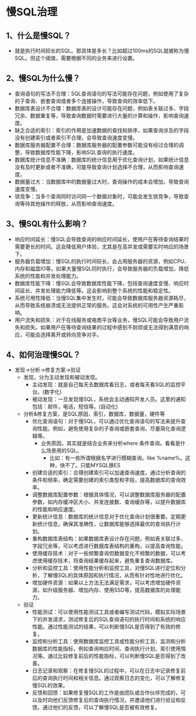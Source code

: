 # 慢SQL治理



## 1、什么是慢SQL？

- 就是执行时间较长的SQL。那具体是多长？比如超过100ms的SQL就被称为慢SQL。但这个阈值，需要根据不同的业务来进行设置。

## 2、慢SQL为什么慢？

- 查询语句的写法不合理：SQL查询语句的写法可能存在问题，例如使用了复杂的子查询、嵌套查询或者多个连接操作，导致查询的效率低下。
- 数据库表设计不合理：数据库表的设计可能存在问题，例如表关联过多、字段冗余、数据重复等，导致查询数据时需要进行大量的计算和操作，影响查询速度。
- 缺乏合适的索引：索引的作用是加速数据的查找和排序，如果查询涉及的字段没有创建索引或者索引不合理，会导致查询速度变慢。
- 数据库服务器配置不合理：数据库服务器的配置参数可能没有经过合理的调整，导致数据库性能下降，影响SQL查询的执行速度。
- 数据库统计信息不准确：数据库的统计信息用于优化查询计划，如果统计信息没有及时更新或者不准确，可能导致查询计划选择不合理，从而影响查询速度。
- 数据量过大：当数据库中的数据量过大时，查询操作的成本会增加，导致查询速度变慢。
- 锁竞争：当多个查询同时访问同一个数据对象时，可能会发生锁竞争，导致查询等待其他操作的释放，从而影响查询速度。

## 3、慢SQL有什么影响？

- 响应时间延长：慢SQL会导致查询的响应时间延长，使用户在等待查询结果时需要更长的时间。这会降低用户体验，尤其是在高并发或需要实时响应的场景下。
- 服务器负载增加：慢SQL的执行时间较长，会占用服务器的资源，例如CPU、内存和磁盘IO等。如果大量慢SQL同时执行，会导致服务器的负载增加，降低系统的性能和并发处理能力。
- 数据库性能下降：慢SQL会导致数据库性能下降，包括查询速度变慢、响应时间延长、并发处理能力降低等。这会影响到整个系统的性能和稳定性。
- 系统可用性降低：当慢SQL集中发生时，可能会导致数据库服务器资源耗尽，从而导致系统崩溃或无法提供正常的服务。这会对系统的可用性产生严重影响。
- 用户流失和损失：对于在线服务或电商平台等业务，慢SQL可能会导致用户流失和损失。如果用户在等待查询结果的过程中感到不耐烦或无法得到满意的响应，可能会选择离开或转向竞争对手。

## 4、如何治理慢SQL？

- 发现->分析->修复方案->验证
  - 发现，分为主动发现和被动发现。
    - 主动发现：就是自己每天去数据库看日志，或者每天看SQL的监控平台。(数字化)
    - 被动发现：一旦发现慢SQL，系统会主动通知开发人员。这里的通知包括：邮件，电话，短信等。(自动化)
  - 分析&修复方案，是SQL原因，索引，数据库，数据量，硬件等
    - 优化查询语句：对于慢SQL，可以通过优化查询语句的写法来提升查询性能。例如，避免使用复杂的子查询或嵌套查询，尽量简化查询逻辑等。
      - 业务原因，其实就是结合业务来分析where 条件查询。看看是什么场景用的SQL。
        - 比如：有一些所谓根据名字进行模糊查询。like %name%。这种，快不了。只能MYSQL换ES
    - 创建合适的索引：合理创建索引可以加速查询速度。通过分析查询的条件和频率，确定需要创建的索引类型和字段，提高数据库的查询效率。
    - 调整数据库配置参数：根据具体情况，可以调整数据库服务器的配置参数，如内存缓冲区大小、并发连接数、查询缓存等，以提升数据库的性能和响应速度。
    - 更新统计信息：数据库的统计信息对于优化查询计划很重要。定期更新统计信息，确保其准确性，让数据库能够选择最优的查询执行计划。
    - 重构数据库表结构：如果数据库表设计存在问题，例如表关联过多、字段冗余等，可以考虑进行数据库表结构的重构，以提高查询性能。
    - 使用缓存技术：对于一些频繁查询但数据变化不频繁的数据，可以考虑使用缓存技术，将查询结果缓存起来，避免重复查询数据库。
    - 分析和监控工具：使用性能分析和监控工具，对慢SQL进行定位和分析，了解慢SQL的具体原因和执行情况，从而有针对性地进行优化。
    - 增加硬件资源：如果以上方法无法满足需求，可以考虑增加硬件资源，如升级服务器、增加内存、使用SSD等，提高数据库的处理能力。
  - 验证
    - 性能测试：可以使用性能测试工具或者编写测试代码，模拟实际场景下的并发请求，测试修复后的SQL查询语句的执行时间和系统的响应性能。通过性能测试的结果，可以判断慢SQL是否得到了有效的修复。
    - 监控和分析工具：使用数据库监控工具或性能分析工具，监测和分析数据库的性能指标，例如查询响应时间、查询执行计划、索引使用情况等。通过比较修复前后的性能指标，可以判断慢SQL是否得到了改善。
    - 日志记录和观察：在修复慢SQL的过程中，可以在日志中记录修复前后的查询执行时间和相关信息。通过观察日志的变化，可以了解修复慢SQL的效果。
    - 反馈和回馈：如果修复慢SQL的工作是由团队或合作伙伴完成的，可以及时向他们反馈修复后的查询执行情况，并邀请他们进行验证和反馈。通过他们的反馈，可以了解慢SQL是否被有效修复。
